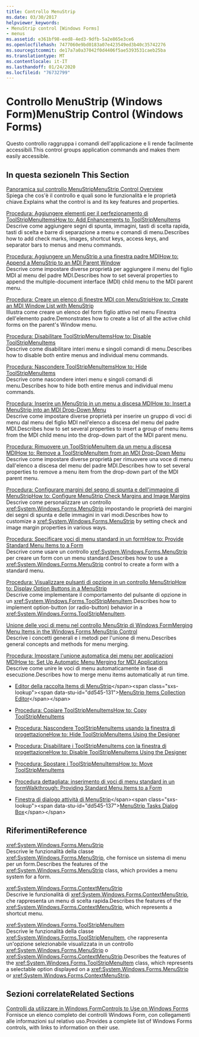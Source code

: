 ```yaml
---
title: Controllo MenuStrip
ms.date: 03/30/2017
helpviewer_keywords:
- MenuStrip control [Windows Forms]
- menus
ms.assetid: e361bf98-eed8-4ed3-9dfb-5a2e865e3ce6
ms.openlocfilehash: 7477060e9bd0183a07e423549ed3b40c35742276
ms.sourcegitcommit: de17a7a0a37042f0d4406f5ae5393531caeb25ba
ms.translationtype: MT
ms.contentlocale: it-IT
ms.lasthandoff: 01/24/2020
ms.locfileid: "76732799"
---
```

# <a name="menustrip-control-windows-forms"></a><span data-ttu-id="dd545-102">Controllo MenuStrip (Windows Form)</span><span class="sxs-lookup"><span data-stu-id="dd545-102">MenuStrip Control (Windows Forms)</span></span>
<span data-ttu-id="dd545-103">Questo controllo raggruppa i comandi dell'applicazione e li rende facilmente accessibili.</span><span class="sxs-lookup"><span data-stu-id="dd545-103">This control groups application commands and makes them easily accessible.</span></span>  
  
## <a name="in-this-section"></a><span data-ttu-id="dd545-104">In questa sezione</span><span class="sxs-lookup"><span data-stu-id="dd545-104">In This Section</span></span>  
 [<span data-ttu-id="dd545-105">Panoramica sul controllo MenuStrip</span><span class="sxs-lookup"><span data-stu-id="dd545-105">MenuStrip Control Overview</span></span>](menustrip-control-overview-windows-forms.md)  
 <span data-ttu-id="dd545-106">Spiega che cos'è il controllo e quali sono le funzionalità e le proprietà chiave.</span><span class="sxs-lookup"><span data-stu-id="dd545-106">Explains what the control is and its key features and properties.</span></span>  
  
 [<span data-ttu-id="dd545-107">Procedura: Aggiungere elementi per il perfezionamento di ToolStripMenuItems</span><span class="sxs-lookup"><span data-stu-id="dd545-107">How to: Add Enhancements to ToolStripMenuItems</span></span>](how-to-add-enhancements-to-toolstripmenuitems.md)  
 <span data-ttu-id="dd545-108">Descrive come aggiungere segni di spunta, immagini, tasti di scelta rapida, tasti di scelta e barre di separazione a menu e comandi di menu.</span><span class="sxs-lookup"><span data-stu-id="dd545-108">Describes how to add check marks, images, shortcut keys, access keys, and separator bars to menus and menu commands.</span></span>  
  
 [<span data-ttu-id="dd545-109">Procedura: Aggiungere un MenuStrip a una finestra padre MDI</span><span class="sxs-lookup"><span data-stu-id="dd545-109">How to: Append a MenuStrip to an MDI Parent Window</span></span>](how-to-append-a-menustrip-to-an-mdi-parent-window-windows-forms.md)  
 <span data-ttu-id="dd545-110">Descrive come impostare diverse proprietà per aggiungere il menu del figlio MDI al menu del padre MDI.</span><span class="sxs-lookup"><span data-stu-id="dd545-110">Describes how to set several properties to append the multiple-document interface (MDI) child menu to the MDI parent menu.</span></span>  
  
 [<span data-ttu-id="dd545-111">Procedura: Creare un elenco di finestre MDI con MenuStrip</span><span class="sxs-lookup"><span data-stu-id="dd545-111">How to: Create an MDI Window List with MenuStrip</span></span>](how-to-create-an-mdi-window-list-with-menustrip-windows-forms.md)  
 <span data-ttu-id="dd545-112">Illustra come creare un elenco del form figlio attivo nel menu Finestra dell'elemento padre.</span><span class="sxs-lookup"><span data-stu-id="dd545-112">Demonstrates how to create a list of all the active child forms on the parent's Window menu.</span></span>  
  
 [<span data-ttu-id="dd545-113">Procedura: Disabilitare ToolStripMenuItems</span><span class="sxs-lookup"><span data-stu-id="dd545-113">How to: Disable ToolStripMenuItems</span></span>](how-to-disable-toolstripmenuitems.md)  
 <span data-ttu-id="dd545-114">Descrive come disabilitare interi menu e singoli comandi di menu.</span><span class="sxs-lookup"><span data-stu-id="dd545-114">Describes how to disable both entire menus and individual menu commands.</span></span>  
  
 [<span data-ttu-id="dd545-115">Procedura: Nascondere ToolStripMenuItems</span><span class="sxs-lookup"><span data-stu-id="dd545-115">How to: Hide ToolStripMenuItems</span></span>](how-to-hide-toolstripmenuitems.md)  
 <span data-ttu-id="dd545-116">Descrive come nascondere interi menu e singoli comandi di menu.</span><span class="sxs-lookup"><span data-stu-id="dd545-116">Describes how to hide both entire menus and individual menu commands.</span></span>  
  
 [<span data-ttu-id="dd545-117">Procedura: Inserire un MenuStrip in un menu a discesa MDI</span><span class="sxs-lookup"><span data-stu-id="dd545-117">How to: Insert a MenuStrip into an MDI Drop-Down Menu</span></span>](how-to-insert-a-menustrip-into-an-mdi-drop-down-menu-windows-forms.md)  
 <span data-ttu-id="dd545-118">Descrive come impostare diverse proprietà per inserire un gruppo di voci di menu dal menu del figlio MDI nell'elenco a discesa del menu del padre MDI.</span><span class="sxs-lookup"><span data-stu-id="dd545-118">Describes how to set several properties to insert a group of menu items from the MDI child menu into the drop-down part of the MDI parent menu.</span></span>  
  
 [<span data-ttu-id="dd545-119">Procedura: Rimuovere un ToolStripMenuItem da un menu a discesa MDI</span><span class="sxs-lookup"><span data-stu-id="dd545-119">How to: Remove a ToolStripMenuItem from an MDI Drop-Down Menu</span></span>](how-to-remove-a-toolstripmenuitem-from-an-mdi-drop-down-menu-windows-forms.md)  
 <span data-ttu-id="dd545-120">Descrive come impostare diverse proprietà per rimuovere una voce di menu dall'elenco a discesa del menu del padre MDI.</span><span class="sxs-lookup"><span data-stu-id="dd545-120">Describes how to set several properties to remove a menu item from the drop-down part of the MDI parent menu.</span></span>  
  
 [<span data-ttu-id="dd545-121">Procedura: Configurare margini del segno di spunta e dell'immagine di MenuStrip</span><span class="sxs-lookup"><span data-stu-id="dd545-121">How to: Configure MenuStrip Check Margins and Image Margins</span></span>](how-to-configure-menustrip-check-margins-and-image-margins.md)  
 <span data-ttu-id="dd545-122">Descrive come personalizzare un controllo <xref:System.Windows.Forms.MenuStrip> impostando le proprietà dei margini dei segni di spunta e delle immagini in vari modi.</span><span class="sxs-lookup"><span data-stu-id="dd545-122">Describes how to customize a <xref:System.Windows.Forms.MenuStrip> by setting check and image margin properties in various ways.</span></span>  
  
 [<span data-ttu-id="dd545-123">Procedura: Specificare voci di menu standard in un form</span><span class="sxs-lookup"><span data-stu-id="dd545-123">How to: Provide Standard Menu Items to a Form</span></span>](how-to-provide-standard-menu-items-to-a-form.md)  
 <span data-ttu-id="dd545-124">Descrive come usare un controllo <xref:System.Windows.Forms.MenuStrip> per creare un form con un menu standard.</span><span class="sxs-lookup"><span data-stu-id="dd545-124">Describes how to use a <xref:System.Windows.Forms.MenuStrip> control to create a form with a standard menu.</span></span>  
  
 [<span data-ttu-id="dd545-125">Procedura: Visualizzare pulsanti di opzione in un controllo MenuStrip</span><span class="sxs-lookup"><span data-stu-id="dd545-125">How to: Display Option Buttons in a MenuStrip</span></span>](how-to-display-option-buttons-in-a-menustrip-windows-forms.md)  
 <span data-ttu-id="dd545-126">Descrive come implementare il comportamento del pulsante di opzione in un <xref:System.Windows.Forms.ToolStripMenuItem>.</span><span class="sxs-lookup"><span data-stu-id="dd545-126">Describes how to implement option-button (or radio-button) behavior in a <xref:System.Windows.Forms.ToolStripMenuItem>.</span></span>  
  
 [<span data-ttu-id="dd545-127">Unione delle voci di menu nel controllo MenuStrip di Windows Form</span><span class="sxs-lookup"><span data-stu-id="dd545-127">Merging Menu Items in the Windows Forms MenuStrip Control</span></span>](merging-menu-items-in-the-windows-forms-menustrip-control.md)  
 <span data-ttu-id="dd545-128">Descrive i concetti generali e i metodi per l'unione di menu.</span><span class="sxs-lookup"><span data-stu-id="dd545-128">Describes general concepts and methods for menu merging.</span></span>  
  
 [<span data-ttu-id="dd545-129">Procedura: Impostare l'unione automatica dei menu per applicazioni MDI</span><span class="sxs-lookup"><span data-stu-id="dd545-129">How to: Set Up Automatic Menu Merging for MDI Applications</span></span>](how-to-set-up-automatic-menu-merging-for-mdi-applications.md)  
 <span data-ttu-id="dd545-130">Descrive come unire le voci di menu automaticamente in fase di esecuzione.</span><span class="sxs-lookup"><span data-stu-id="dd545-130">Describes how to merge menu items automatically at run time.</span></span>  
  
- <span data-ttu-id="dd545-131">[Editor della raccolta Items di MenuStrip](https://docs.microsoft.com/previous-versions/visualstudio/visual-studio-2010/ms233625(v=vs.100))</span><span class="sxs-lookup"><span data-stu-id="dd545-131">[MenuStrip Items Collection Editor](https://docs.microsoft.com/previous-versions/visualstudio/visual-studio-2010/ms233625(v=vs.100))</span></span>  
  
- [<span data-ttu-id="dd545-132">Procedura: Copiare ToolStripMenuItems</span><span class="sxs-lookup"><span data-stu-id="dd545-132">How to: Copy ToolStripMenuItems</span></span>](how-to-copy-toolstripmenuitems.md)  
  
- [<span data-ttu-id="dd545-133">Procedura: Nascondere ToolStripMenuItems usando la finestra di progettazione</span><span class="sxs-lookup"><span data-stu-id="dd545-133">How to: Hide ToolStripMenuItems Using the Designer</span></span>](how-to-hide-toolstripmenuitems-using-the-designer.md)  
  
- [<span data-ttu-id="dd545-134">Procedura: Disabilitare i ToolStripMenuItems con la finestra di progettazione</span><span class="sxs-lookup"><span data-stu-id="dd545-134">How to: Disable ToolStripMenuItems Using the Designer</span></span>](how-to-disable-toolstripmenuitems-using-the-designer.md)  
  
- [<span data-ttu-id="dd545-135">Procedura: Spostare i ToolStripMenuItems</span><span class="sxs-lookup"><span data-stu-id="dd545-135">How to: Move ToolStripMenuItems</span></span>](how-to-move-toolstripmenuitems.md)  
  
- [<span data-ttu-id="dd545-136">Procedura dettagliata: inserimento di voci di menu standard in un form</span><span class="sxs-lookup"><span data-stu-id="dd545-136">Walkthrough: Providing Standard Menu Items to a Form</span></span>](walkthrough-providing-standard-menu-items-to-a-form.md)  
  
- <span data-ttu-id="dd545-137">[Finestra di dialogo attività di MenuStrip](https://docs.microsoft.com/previous-versions/visualstudio/visual-studio-2010/ms233645(v=vs.100))</span><span class="sxs-lookup"><span data-stu-id="dd545-137">[MenuStrip Tasks Dialog Box](https://docs.microsoft.com/previous-versions/visualstudio/visual-studio-2010/ms233645(v=vs.100))</span></span>  
  
## <a name="reference"></a><span data-ttu-id="dd545-138">Riferimenti</span><span class="sxs-lookup"><span data-stu-id="dd545-138">Reference</span></span>  
 <xref:System.Windows.Forms.MenuStrip>  
 <span data-ttu-id="dd545-139">Descrive le funzionalità della classe <xref:System.Windows.Forms.MenuStrip>, che fornisce un sistema di menu per un form.</span><span class="sxs-lookup"><span data-stu-id="dd545-139">Describes the features of the <xref:System.Windows.Forms.MenuStrip> class, which provides a menu system for a form.</span></span>  
  
 <xref:System.Windows.Forms.ContextMenuStrip>  
 <span data-ttu-id="dd545-140">Descrive le funzionalità di <xref:System.Windows.Forms.ContextMenuStrip>, che rappresenta un menu di scelta rapida.</span><span class="sxs-lookup"><span data-stu-id="dd545-140">Describes the features of the <xref:System.Windows.Forms.ContextMenuStrip>, which represents a shortcut menu.</span></span>  
  
 <xref:System.Windows.Forms.ToolStripMenuItem>  
 <span data-ttu-id="dd545-141">Descrive le funzionalità della classe <xref:System.Windows.Forms.ToolStripMenuItem>, che rappresenta un'opzione selezionabile visualizzata in un controllo <xref:System.Windows.Forms.MenuStrip> o <xref:System.Windows.Forms.ContextMenuStrip>.</span><span class="sxs-lookup"><span data-stu-id="dd545-141">Describes the features of the <xref:System.Windows.Forms.ToolStripMenuItem> class, which represents a selectable option displayed on a <xref:System.Windows.Forms.MenuStrip> or <xref:System.Windows.Forms.ContextMenuStrip>.</span></span>  
  
## <a name="related-sections"></a><span data-ttu-id="dd545-142">Sezioni correlate</span><span class="sxs-lookup"><span data-stu-id="dd545-142">Related Sections</span></span>  
 [<span data-ttu-id="dd545-143">Controlli da utilizzare in Windows Form</span><span class="sxs-lookup"><span data-stu-id="dd545-143">Controls to Use on Windows Forms</span></span>](controls-to-use-on-windows-forms.md)  
 <span data-ttu-id="dd545-144">Fornisce un elenco completo dei controlli Windows Form, con collegamenti alle informazioni sul relativo uso.</span><span class="sxs-lookup"><span data-stu-id="dd545-144">Provides a complete list of Windows Forms controls, with links to information on their use.</span></span>

